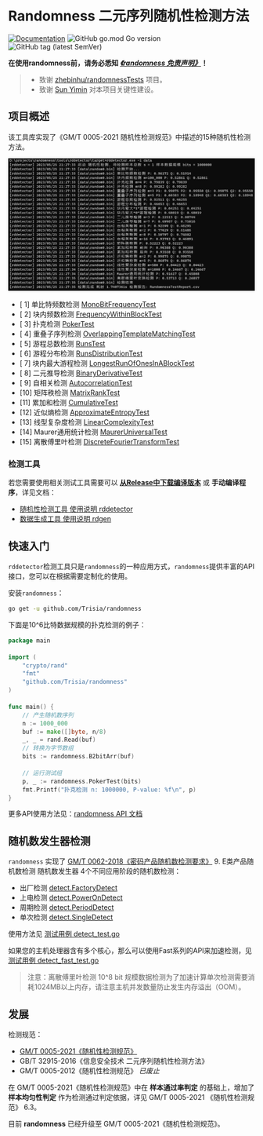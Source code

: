 # Randomness 二元序列随机性检测方法

[![Documentation](https://godoc.org/github.com/Trisia/randomness?status.svg)](https://pkg.go.dev/github.com/Trisia/randomness) ![GitHub go.mod Go version](https://img.shields.io/github/go-mod/go-version/Trisia/randomness) ![GitHub tag (latest SemVer)](https://img.shields.io/github/v/tag/Trisia/randomness)

**在使用randomness前，请务必悉知 [***《randomness 免责声明》***](免责声明.md)！**

> - 致谢 [zhebinhu/randomnessTests](https://github.com/zhebinhu/randomnessTests) 项目。
> - 致谢 [Sun Yimin](https://github.com/emmansun)  对本项目关键性建设。

## 项目概述

该工具库实现了《GM/T 0005-2021 随机性检测规范》中描述的15种随机性检测方法。

![rundesp.png](tools/rddetector/rundesp.png)

- [ 1] 单比特频数检测      [MonoBitFrequencyTest](./mono_bit_frequency.go)
- [ 2] 块内频数检测        [FrequencyWithinBlockTest](./frequency_within_block.go)
- [ 3] 扑克检测           [PokerTest](./poker.go)
- [ 4] 重叠子序列检测      [OverlappingTemplateMatchingTest](./overlapping.go)
- [ 5] 游程总数检测        [RunsTest](./runs.go)
- [ 6] 游程分布检测        [RunsDistributionTest](./runs_distribution.go)
- [ 7] 块内最大游程检测     [LongestRunOfOnesInABlockTest](./longest_run_of_ones_In_block.go)
- [ 8] 二元推导检测       [BinaryDerivativeTest](./binary_derivative.go)
- [ 9] 自相关检测         [AutocorrelationTest](./autocorrelation.go)
- [10] 矩阵秩检测        [MatrixRankTest](./matrix_rank.go)
- [11] 累加和检测        [CumulativeTest](./cumulative.go)
- [12] 近似熵检测        [ApproximateEntropyTest](./approximate_entropy.go)
- [13] 线型复杂度检测     [LinearComplexityTest](./linear_complexity.go)
- [14] Maurer通用统计检测       [MaurerUniversalTest](./maurers_universal.go)
- [15] 离散傅里叶检测     [DiscreteFourierTransformTest](./discrete_fourier_transform.go)


### 检测工具

若您需要使用相关测试工具需要可以 **[从Release中下载编译版本](https://github.com/Trisia/randomness/releases)** 或 **手动编译程序**，详见文档：

- [随机性检测工具 使用说明 rddetector](./tools/rddetector/README.md)
- [数据生成工具 使用说明 rdgen](./tools/rdgen/README.md)


## 快速入门 

`rddetector`检测工具只是`randomness`的一种应用方式，`randomness`提供丰富的API接口，您可以在根据需要定制化的使用。

安装`randomness`：

```bash
go get -u github.com/Trisia/randomness
```

下面是10^6比特数据规模的扑克检测的例子：

```go
package main

import (
	"crypto/rand"
	"fmt"
	"github.com/Trisia/randomness"
)

func main() {
	// 产生随机数序列
	n := 1000_000
	buf := make([]byte, n/8)
	_, _ = rand.Read(buf)
	// 转换为字节数组
	bits := randomness.B2bitArr(buf)

	// 运行测试组
	p, _ := randomness.PokerTest(bits)
	fmt.Printf("扑克检测 n: 1000000, P-value: %f\n", p)
}
```

更多API使用方法见：[randomness API 文档](https://pkg.go.dev/github.com/Trisia/randomness)

## 随机数发生器检测

`randomness`
实现了 [GM/T 0062-2018《密码产品随机数检测要求》](http://www.gmbz.org.cn/main/viewfile/20180519123243999421.html) 9. E类产品随机数检测
随机数发生器 4个不同应用阶段的随机数检测：

- 出厂检测 [detect.FactoryDetect](detect/detect.go)
- 上电检测 [detect.PowerOnDetect](detect/detect.go)
- 周期检测 [detect.PeriodDetect](detect/detect.go)
- 单次检测 [detect.SingleDetect](detect/detect.go)

使用方法见 [测试用例 detect_test.go](detect/detect_test.go)

如果您的主机处理器含有多个核心，那么可以使用Fast系列的API来加速检测，见 [测试用例 detect_fast_test.go](detect/detect_fast_test.go)

> 注意：离散傅里叶检测 10^8 bit 规模数据检测为了加速计算单次检测需要消耗1024MB以上内存，请注意主机并发数量防止发生内存溢出（OOM）。


## 发展

检测规范：
- [GM/T 0005-2021《随机性检测规范》](http://www.gmbz.org.cn/main/viewfile/20220805030323734119.html)
- GB/T 32915-2016《信息安全技术 二元序列随机性检测方法》
- GM/T 0005-2012《随机性检测规范》 *已废止*

在 GM/T 0005-2021《随机性检测规范》中在 **样本通过率判定** 的基础上，增加了 **样本均匀性判定** 作为检测通过判定依据，详见 GM/T 0005-2021
《随机性检测规范》 6.3。

目前 **randomness** 已经升级至 GM/T 0005-2021《随机性检测规范》。

